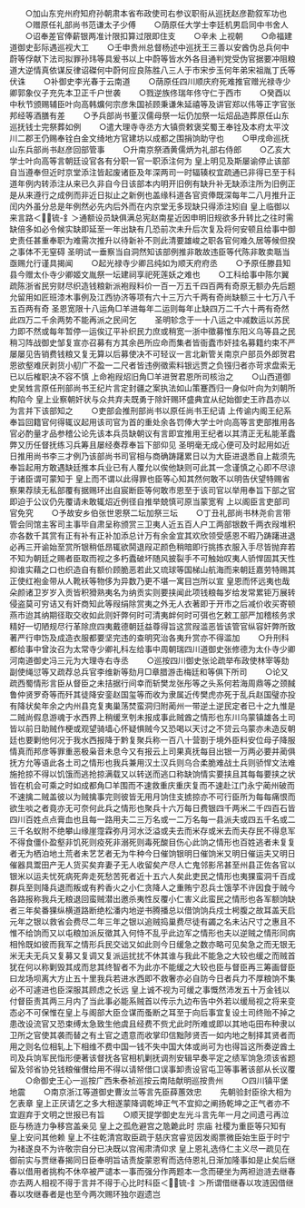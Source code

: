 <!-- { "loadSidebar": true } -->
　　○加山东兖州府知府孙朝肃本省布政使司右参议职衔从巡抚赵彦勘叙军功也
　　○赠原任礼部尚书范谦太子少傅
　　○荫原任大学士李廷机男启同中书舍人
　　○诏奉差官俸薪银两准计限扣算过限即住支
　　○辛未  上视朝
　　○命福建道御史彭际遇巡视大工
　　○壬申贵州总督杨述中巡抚王三善以安酋伪总兵何中蔚等俘献下法司拟罪孙玮等具爰书以上中蔚等皆水外各目通判党受伪官据要冲阻粮道大逆情真依谋反律诏磔何中蔚何应良陈胜八三人于市宋步玉何年弟宋祖胤丁氏等伏诛
　　○补御史李光春于云南道
　　○荫原任四川顺庆府死难推官赠光禄寺少卿郭象仪子充先本卫正千户世袭
　　○戮逆族佟瑞年佟守仁于西市
　　○癸酉以中秋节颁赐辅臣叶向高韩爌何宗彦朱国祯顾秉谦朱延禧等及讲官郑以伟等正字官张邦经等酒膳有差
　　○予兵部尚书董汉儒母祭一坛仍加祭一坛炤品造葬原任山东巡抚钱士完祭葬如例
　　○遣大理寺寺丞方大镇赍敕褒奖蜀王奉铨及本府太平汶川二郡王仍赐奉铨白金文绮地方官建坊以成都之围捐饷助守也
　　○甲戌命巡抚山东兵部尚书赵彦回部管事
　　○升南京祭酒黄儒炳为礼部右侍郎
　　○乙亥大学士叶向高等言朝廷设官各有分职一官一职添注何为  皇上明见及斯屡谕停止该部自当遵奉但近时京堂添注皆起废诸臣及年深两司一时辐辏权宜疏通已非得已至于科道年例内转添注从来已久非自今日该部本内明开旧例有缺升补无缺添注所为旧例正是从来遵行之成例而非近日拟止之新例也盖缘科道各官资俸既深每年二八月推升正闰内外虽分总是年例然必先内后外而在内京堂无多现缺只得添注矧自  皇上临御以来言路＜锍-釒＞通额设员缺俱满总宪赵南星近因申明旧规欲多升转比之往时需缺倍多如必令候实缺即延至一年出缺有几恐前次未升后次复及将何安顿且给事中御史责任甚重奉职为难需次推升以待新补不则此清要雄峻之职各官何难久居等候但揆之事体不无窒碍  圣明试一垂察当自洞然知该部例推非敢故违臣等代陈非敢卖聒当亟赐允行谨具揭闻
　　○起光禄寺少卿吕纯如为顺天府府丞
　　○予原任滕县知县今赠太仆寺少卿姬文胤祭一坛建祠享祀死莲妖之难也
　　○工科给事中陈尔翼疏陈浙省民穷财尽织造钱粮新派袍叚料价一百一万五千四百两有奇原无额办先后题允留用如匠班漆木事例及江西协济等项有六十三万六千两有奇尚缺额三十七万八千五百两有奇  圣恩宽限十八运角□羊进每年二运则每年止缺四万二千六十两有奇然此四万二千余两势不能再派之民间乞
　　圣明轸念于一十八运之中减数运以苏民力即不然或每年暂停一运俟辽平补织民力庶或稍宽一浙中徵募惟东阳义乌等县之民稍习阵战御史邹复宣亦召募有方其余邑所应命而集者皆衙蠹市奸挂名募籍约束不严屡屡见告销费钱粮又复无算以后募使决不可轻议一言北新管关南京户部员外郎贺君恩欲壑难厌剥货小舠广不盈一二尺者皆违例徵索料银远贾之负镪归者亦苛求盘索无已以后榷职决不容不慎  上命袍叚炤旧角□羊进贺君恩所司核治之
　　○山西道御史吴甡言原任刑部尚书王纪片言定封疆之案执法如山策蹇西归一身似叶向为刘朝所构陷今  皇上业察朝奸状与众共弃夫既勇于除奸赐环盛典宜从纪始御史王祚昌亦以为言并下该部知之
　　○吏部会推刑部尚书以原任尚书王纪请  上传谕内阁王纪系奉旨回籍官何得辄议起用该司官为首的重处余各罚俸大学士叶向高等言吏部推用各官必酌量才品参稽公论先该本兵员缺朝议有言即宜推用王纪者以其清正无私能革蠹弊又历任督抚练习兵筹且屡经奏荐奉旨下部仰见  圣明毫无成心便可及时起用如近日推用尚书李三才例乃该部尚书司官相与商确踌躇累日以为大臣进退悉自上裁须先奉旨起用方敢遇缺廷推本兵业已有人覆允以俟他缺则可此其一念谨慎之心即不尽谅于诸臣谓可蒙知于  皇上而不谓以此得罪也臣等心知其然何敢不以明告伏望特赐省察果荐牍无私部覆有据赐环出自宸断臣等何敢市恩至于该司官以举用奉旨下部之官即迫于公议仍先覆请未敢辄炤近例径自推举兢慎可原当蒙宽宥  上以阁臣言吏部司官免究
　　○予故安乡伯张世恩祭二坛加祭三坛
　　○丁丑礼部尚书林尧俞言带管会同馆主客司主事毕自肃呈称颁赏三卫夷人近五百人户工两部银数千两衣叚堆积亦各数千其赏有正有补有正补加添总计万有余金宜其欢欣领受感恩不暇乃踌躇进退必再三开谕始至赏所银稍低昂辄欲鬨退叚疋颜色稍暗即行挑拣衣服入手尽皆抛弃若不知为朝廷之赐者臣取而视之多朽蠹破坏随风披裂手不可触始叹夷人骄悍固其天性抑谁实藉之口也织造自有额价顾脆恶若此又琉球等国梯山航海而来朝廷嘉劳特赐其正使红袍金带从人靴袄等物侈为异数乃更不堪一寓目岂所以宣  皇恩而怀远夷也哉朵颜诸卫岁岁入贡皆积猾熟夷名为纳贡实则要挟闻此项钱粮每岁给发常累钜万展转侵盗莫可穷诘又有奸商知此等叚绢除赏夷之外无人衣著即于开市之后减价收买寄顿燕市迨其纳期径取交收如此则奸弊何时可清夷衅何时可弭也乞敕工部严加稽核务求精好一切陋规尽行革除庶四夷戴德朝廷益尊得旨这赏叚滥恶皆该管官纵容奸弊所致著严行申饬及成造衣服都要坚完违的查明究治各夷升赏亦不得滥加
　　○升刑科都给事中曾汝召为太常寺少卿礼科左给事中周朝瑞四川道御史张修德为太仆寺少卿河南道御史冯三元为大理寺右寺丞
　　○巡按四川御史张论疏举布政使林宰等劾副使绳愆等又疏荐总兵官李维新等劾月□章腊游击梅廷和等俱下所司
　　○论又疏西蜀情形言臣从督臣之未拮据行间幸而斩樊龙张彤等之头系何若海周鼎等之颈馘鲁仲贤罗奇等而歼其徒降安銮赵国玺等而收为隶属近传樊虎亦死于乱兵赵国璧亦投有降状矣年余之内州县克复夷巢荡焚蛮洞归附蔺州一带逆土逆民定者已十之九惟是二贼尚假息游魂于水西界上稍缓烹刳未报成事此贼酋之情形也东川乌蒙镇雄各土司皆以前日助贼作梗或观望骑墙心怀疑惧贼今又恐喝以天讨之不贷云乌蒙亦未造反朝廷也要剿他何况于我水西报降于黔复聚兵称一百八十营劄于境外臣料安位母子降服情真而邦彦等罪重恶极枭音未息今又有报云上司果真抚每目出银一万两必要并蔺俱抚方允等语此各土司之情形也我兵兼用汉土汉兵则乌合柔脆难战土兵则骄悍文法难施抢掠不得以饥饿而逃抢掠满载又以转送而逃口称缺饷情实要挟且其每每要挟之状皆在机会可乘之时如成都角□羊围而不速救重庆重庆复而不速赴江门永宁蔺州破而不速擒二贼盖彼以为贼擒事完则彼皆无用月饷住支掳掠亦不可行臣所为每每痛恨而欲生啖之者竟亦无可奈何此兵之情形也聚兵十六万每日费银四千两米二千四百石皆四川百姓点点膏血也且每一路用夫二三万名或一二万名每一县派夫或四五千名或二三千名蚁附不绝攀山缘崖霪霖弥月河水泛溢或夫去而米存或米去而夫存民不得息军不得食僵仆盈壑非饥死则疫死非溺死则毒死酸目伤心此饷之情形也百姓逃者未复复者无为栖泊地土荒者未艺艺者无为牛种今日催饷银明日催饷米又明日催运夫又明日催器具鬻田产无人货买矣弃妻子无人收留矣产尽人亡鬼邻影吊甚至州县正佐各官以银米以运夫忧死病死奔走死愁苦死者近十五六人矣此吏民之情形也夷猓蛮洞千百成群兵至则降兵退而叛或有矜香火之小仁贪降人之重贿宁忍兵士饿莩不许因食于贼今各路报称我兵无粮退回蛮贼潜出邀杀夷性反覆小仁害义此蛮民之情形也各军额饷缺者三年矣番猓纵横道路断绝松潘内地逆书腾播总以借饷饷兵戍士枵腹之故耳盖天启元年之银以救省会费尽二年三年之银以追贼捣巢费尽徒有蠲之名未沾尺寸之惠且不惟不给饷而又以屯粮加派反徵其入何恃不乱乎此边军之情形也夫以逆贼之情形同病相怜既如彼而我军之情形兵民交诎又如此则今日缓急之数亦略可见矣急之而无银无米无夫无兵又复募又复调又复派运扰扰不休其谁与我此不能急之大较也缓之而贼首犹在何以称剿毁其成而怠其终智者不为此亦不能缓之大较也臣与督臣再三筹画督臣曰龙场坝离大方止五十里我兵若进水西即不救奢亦必自防今日者兵力不厚粮饷不集必不可遽进也臣深服其顾虑之长远  皇上诚不视为可缓之事慨然沛发五十万金钱以付督臣责其两三月内了当此事必能系贼首以传示九边布告中外若以缓局视之将来变态必不可保惟在皇上与阁部大臣佥谋而蚤断之耳至于向后事宜复设土司终贻不掉之患改设流官又恐束缚太急致生他虞且经费不赀尤此时所难或即以其地屯田布种隶以卫所之官使其袭而替之有土官之遗意而收掌印信黜陟贤否一如内地之制择其贤者而用之则名位相轧上下相维不费中国一钱不失中国大体或尚可为也得旨这所奏逆酋土司及兵饷军民恉形便著该督抚各官相机剿抚调剂安辑早奏平定之绩军饷急须该省题留及邻省协兑钱粮催儧给用不得以请帑借口误事卸责设官屯卫等事著该部从长议覆
　　○命御史王心一巡按广西朱泰祯巡按云南陆献明巡按贵州
　　○四川镇平堡地震
　　○南京浙江等道御史曹汝兰等言先臣薛蕙效忠
　　先朝验封臣徐大相为乞表章  皇上正厌请乞之多大相遂蒙降调乾坤正气不宜抑之阐扬乾坤之正气者亦不宜遐弃于文明之世报已有旨
　　○顺天提学御史左光斗言先年一月之间遗弓再泣臣与杨涟力争移宫盖亲见  皇上之孤危避宫之卼臲此时  宗庙  社稷为重臣等只知有  皇上安问其他赖  皇上不往乾清宫取臣疏于慈庆宫睿览因发阁票微臣始生臣于时宁为禇遂良不为许敬宗自分已决既以宫闱肃清仰求  皇上恩礼选侍仁主义尽一疏见在御前实与贾继春揭同日臣奉明旨诘责旋蒙恩宥而选侍恩礼日渐加隆事如是止矣后继春以借用者挑构不休卒被严谴本一事而强分作两题本一念而硬坐为两袒迨涟去继春亦去两人相视不得于言并不得于心比时科臣＜锍-釒＞所谓借继春以攻涟因借继春以攻继春者是也至今两次赐环独尔遐遗岂
